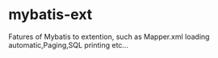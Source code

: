 # mybatis-ext
Fatures of Mybatis to extention, such as Mapper.xml loading automatic,Paging,SQL printing etc...
